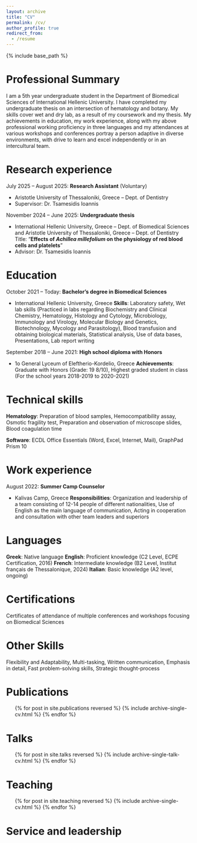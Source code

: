 ```yaml
---
layout: archive
title: "CV"
permalink: /cv/
author_profile: true
redirect_from:
  - /resume
---
```


{% include base_path %}

Professional Summary
===
I am a 5th year undergraduate student in the Department of Biomedical Sciences of International Hellenic University. I have completed my undergraduate thesis on an intersection of hematology and botany. My skills cover wet and dry lab, as a result of my coursework and my thesis. My achievements in education, my work experience, along with my above professional working proficiency in three languages and my attendances at various workshops and conferences portray a person adaptive in diverse environments, with drive to learn and excel independently or in an intercultural team.

Research experience
===
July 2025 – August 2025: **Research Assistant** (Voluntary)
* Aristotle University of Thessaloniki, Greece – Dept. of Dentistry
* Supervisor: Dr. Tsamesidis Ioannis

November 2024 – June 2025: **Undergraduate thesis**
* International Hellenic University, Greece – Dept. of Biomedical Sciences and Aristotle University of Thessaloniki, Greece – Dept. of Dentistry
Title: “**Effects of *Achillea millefolium* on the physiology of red blood cells and platelets**”
* Advisor: Dr. Tsamesidis Ioannis

Education
===
October 2021 – Today: **Bachelor’s degree in Biomedical Sciences**
* International Hellenic University, Greece
**Skills**: Laboratory safety, Wet lab skills (Practiced in labs regarding Biochemistry and Clinical Chemistry, Hematology, Histology and Cytology, Microbiology, Immunology and Virology, Molecular Biology and Genetics, Biotechnology, Mycology and Parasitology), Blood transfusion and obtaining biological materials, Statistical analysis, Use of data bases, Presentations, Lab report writing

September 2018 – June 2021: **High school diploma with Honors**
* 1ο General Lyceum of Eleftherio-Kordelio, Greece
**Achievements**: Graduate with Honors (Grade: 19 8/10), Highest graded student in class (For the school years 2018-2019 to 2020-2021)

Technical skills
===
**Hematology**: Preparation of blood samples, Hemocompatibility assay, Osmotic fragility test, Preparation and observation of microscope slides, Blood coagulation time

**Software**: ECDL Office Essentials (Word, Excel, Internet, Mail), GraphPad Prism 10

Work experience
===
August 2022: **Summer Camp Counselor**
* Kalivas Camp, Greece
**Responsibilities**: Organization and leadership of a team consisting of 12-14 people of different nationalities, Use of English as the main language of communication, Acting in cooperation and consultation with other team leaders and superiors

Languages
===
**Greek**: Native language
**English**: Proficient knowledge (C2 Level, ECPE Certification, 2016)
**French**: Intermediate knowledge (B2 Level, Institut français de Thessalonique, 2024)
**Italian**: Basic knowledge (A2 level, ongoing)

Certifications
===
Certificates of attendance of multiple conferences and workshops focusing on Biomedical Sciences

Other Skills
===
Flexibility and Adaptability, Multi-tasking, Written communication, Emphasis in detail, Fast problem-solving skills, Strategic thought-process

Publications
======
  <ul>{% for post in site.publications reversed %}
    {% include archive-single-cv.html %}
  {% endfor %}</ul>
  
Talks
======
  <ul>{% for post in site.talks reversed %}
    {% include archive-single-talk-cv.html  %}
  {% endfor %}</ul>
  
Teaching
======
  <ul>{% for post in site.teaching reversed %}
    {% include archive-single-cv.html %}
  {% endfor %}</ul>
  
Service and leadership
======
 
